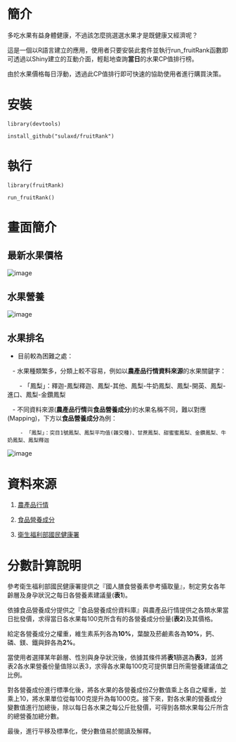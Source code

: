 # 簡介

多吃水果有益身體健康，不過該怎麼挑選選水果才是既健康又經濟呢？

這是一個以R語言建立的應用，使用者只要安裝此套件並執行run_fruitRank函數即可透過以Shiny建立的互動介面，輕鬆地查詢**當日**的水果CP值排行榜。

由於水果價格每日浮動，透過此CP值排行即可快速的協助使用者進行購買決策。

# 安裝
```
library(devtools)

install_github("sulaxd/fruitRank")
```

# 執行
```
library(fruitRank)

run_fruitRank()
```

# 畫面簡介
## 最新水果價格
![image](https://cloud.githubusercontent.com/assets/5773822/21128998/05c95f98-c13a-11e6-8d04-6b825d12be62.png)

## 水果營養
![image](https://cloud.githubusercontent.com/assets/5773822/21129024/2e5f51e2-c13a-11e6-996d-a852e459b1b1.png)

## 水果排名
- 目前較為困難之處：

    - 水果種類繁多，分類上較不容易，例如以**農產品行情資料來源**的水果關鍵字：
    
        - 「鳳梨」：釋迦-鳳梨釋迦、鳳梨-其他、鳳梨-牛奶鳳梨、鳳梨-開英、鳳梨-進口、鳳梨-金鑽鳳梨
        
    - 不同資料來源(**農產品行情**與**食品營養成分**)的水果名稱不同，難以對應(Mapping)，下方以**食品營養成分**為例：
    
        - 「鳳梨」：突目1號鳳梨、鳳梨平均值(雜交種)、甘蔗鳳梨、甜蜜蜜鳳梨、金鑽鳳梨、牛奶鳳梨、鳳梨釋迦
![image](https://cloud.githubusercontent.com/assets/5773822/21129036/3aa013ce-c13a-11e6-93c8-b0cefe5cdb60.png)

# 資料來源

1. [農產品行情](http://m.coa.gov.tw/OpenData/FarmTransData.aspx)

1. [食品營養成分](https://consumer.fda.gov.tw/Food/TFND.aspx?nodeID=178#)

1. [衛生福利部國民健康署](http://www.hpa.gov.tw/BHPNet/Web/healthtopic/TopicArticle.aspx?No=201308300011&parentid=201205100003)

# 分數計算說明

參考衛生福利部國民健康署提供之『國人膳食營養素參考攝取量』，制定男女各年齡層及身孕狀況之每日各營養素建議量(**表1**)。

依據食品營養成分提供之『食品營養成份資料庫』與農產品行情提供之各類水果當日批發價，求得當日各水果每100克所含有的各營養成分份量(**表2**)及其價格。

給定各營養成分之權重，維生素系列各為**10%**，葉酸及菸鹼素各為**10%**，鈣、磷、鎂、鐵與鋅各為**2%**。

當使用者選擇某年齡層、性別與身孕狀況後，依據其條件將**表1**篩選為**表3**，並將表2各水果營養份量值除以表3，求得各水果每100克可提供單日所需營養建議值之比例。

對各營養成份進行標準化後，將各水果的各營養成份Z分數值乘上各自之權重，並乘上10，將水果單位從每100克提升為每1000克。接下來，對各水果的營養成分變數值進行加總後，除以每日各水果之每公斤批發價，可得到各類水果每公斤所含的總營養加總分數。

最後，進行平移及標準化，使分數值易於閱讀及解釋。


